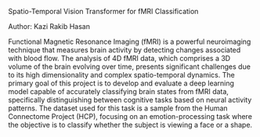 Spatio-Temporal Vision Transformer for fMRI Classification

Author: Kazi Rakib Hasan

Functional Magnetic Resonance Imaging (fMRI) is a powerful neuroimaging technique that measures brain activity by detecting changes associated with blood flow. The analysis of 4D fMRI data, which comprises a 3D volume of the brain evolving over time, presents significant challenges due to its high dimensionality and complex spatio-temporal dynamics. The primary goal of this project is to develop and evaluate a deep learning model capable of accurately classifying brain states from fMRI data, specifically distinguishing between cognitive tasks based on neural activity patterns. The dataset used for this task is a sample from the Human Connectome Project (HCP), focusing on an emotion-processing task where the objective is to classify whether the subject is viewing a face or a shape.
